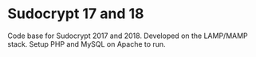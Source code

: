 <h1>Sudocrypt 17 and 18</h1>
Code base for Sudocrypt 2017 and 2018. Developed on the LAMP/MAMP stack. Setup PHP and MySQL on Apache to run.
